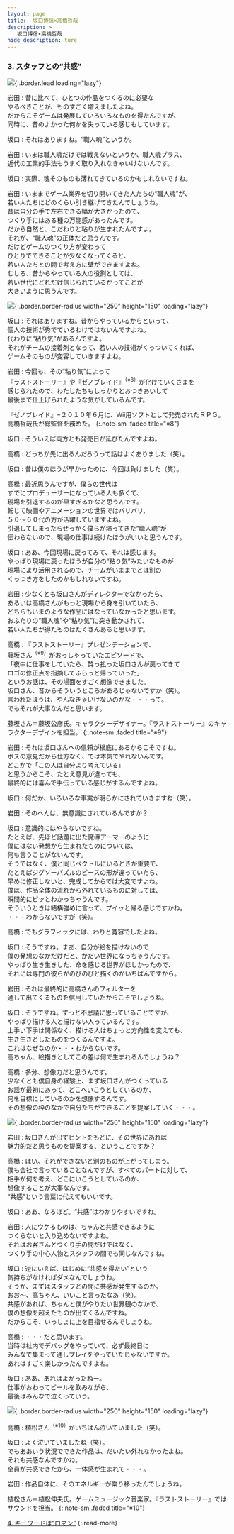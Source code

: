 ```yaml
---
layout: page
title:  坂口博信×高橋哲哉
description: >
   坂口博信×高橋哲哉
hide_description: ture
---
```


### 3. スタッフとの“共感”

![](/interviews/jp/wii/slsjsx4j/vol1/img/mainvisual3.jpg){:.border.lead loading="lazy"}

岩田
: 昔に比べて、ひとつの作品をつくるのに必要な<br>やるべきことが、ものすごく増えましたよね。<br>だからこそゲームは発展していろいろなものを得たんですが、<br>同時に、昔のよかった何かを失っている感じもしています。

坂口
: それはありますね。“職人魂”というか。

岩田
: いまは職人魂だけでは戦えないというか、職人魂プラス、<br>近代の工業的手法もうまく取り入れなきゃいけないんです。

坂口
: 実際、魂そのものも薄れてきているのかもしれないですね。

岩田
: いままでゲーム業界を切り開いてきた人たちの“職人魂”が、<br>若い人たちにどのくらい引き継げてきたんでしょうね。<br>昔は自分の手で左右できる幅が大きかったので、<br>つくり手にはある種の万能感があったんです。<br>だから自然と、こだわりと粘りが生まれたんですよ。<br>それが、“職人魂”の正体だと思うんです。<br>だけどゲームのつくり方が変わって<br>ひとりでできることが少なくなってくると、<br>若い人たちとの間で考え方に壁ができますよね。<br>むしろ、昔からやっている人の役割としては、<br>若い世代にどれだけ信じられているかってことが<br>大きいように思うんです。

![](/interviews/jp/wii/slsjsx4j/vol1/img/photo7.jpg){:.border.border-radius width="250" height="150" loading="lazy"}

坂口
: それはありますね。昔からやっているからといって、<br>個人の技術が秀でているわけではないんですよね。<br>代わりに“粘り気”があるんですよ。<br>それがチームの接着剤となって、若い人の技術がくっついてくれば、<br>ゲームそのものが変容していきますよね。

岩田
: 今回も、その“粘り気”によって<br>『ラストストーリー』や『ゼノブレイド』<sup>（※8）</sup>が化けていくさまを<br>感じられたので、わたしたちもしっかりとおつきあいして<br>最後まで仕上げられたような気がしているんです。

『ゼノブレイド』=２０１０年６月に、Wii用ソフトとして発売されたＲＰＧ。高橋哲哉氏が総監督を務めた。
{:.note-sm .faded title="※8"}

坂口
: そういえば両方とも発売日が延びたんですよね。

高橋
: どっちが先に出るんだろうって話はよくありました（笑）。

坂口
: 昔は僕のほうが早かったのに、今回は負けました（笑）。<br>

高橋
: 最近思うんですが、僕らの世代は<br>すでにプロデューサーになっている人も多くて、<br>現場を引退するのが早すぎるかなと思うんです。<br>転じて映画やアニメーションの世界ではバリバリ、<br>５０〜６０代の方が活躍していますよね。<br>引退してしまったらせっかく僕らが培ってきた“職人魂”が<br>伝わらないので、現場の仕事は続けたほうがいいと思うんです。

坂口
: ああ、今回現場に戻ってみて、それは感じます。<br>やっぱり現場に戻ったほうが自分の“粘り気”みたいなものが<br>現場により活用されるので、チームがいままでとは別の<br>くっつき方をしたのかもしれないですね。

岩田
: 少なくとも坂口さんがディレクターでなかったら、<br>あるいは高橋さんがもっと現場から身を引いていたら、<br>どちらもいまのような作品にはなっていなかったと思います。<br>おふたりの“職人魂”や“粘り気”に突き動かされて、<br>若い人たちが得たものはたくさんあると思います。

高橋
: 『ラストストーリー』プレゼンテーションで、<br>藤坂さん<sup>（※9）</sup>がおっしゃっていたエピソードで、<br>「夜中に仕事をしていたら、酔っ払った坂口さんが戻ってきて<br>ロゴの修正点を指摘してふらっと帰っていった」<br>というお話は、その場面をすごく想像できました。<br>坂口さん、昔からそういうところがあるじゃないですか（笑）。<br>言われたほうは、やんなきゃいけないのかな・・・って。<br>でもそれが大事なんだと思います。

藤坂さん＝藤坂公彦氏。キャラクターデザイナー。『ラストストーリー』のキャラクターデザインを担当。
{:.note-sm .faded title="※9"}

岩田
: それは坂口さんへの信頼が根底にあるからこそですね。<br>ボスの意見だから仕方なく、では本気でやれないんです。<br>どこかで「この人は自分より考えている」<br>と思うからこそ、たとえ意見が違っても、<br>最終的には喜んで手伝っている感じがするんですよね。

坂口
: 何だか、いろいろな事実が明らかにされていきますね（笑）。

岩田
: そのへんは、無意識にされているんですか？

坂口
: 意識的にはやらないですね。<br>たとえば、先ほど話題に出た魔導アーマーのように<br>僕にはない発想から生まれたものについては、<br>何も言うことがないんです。<br>そうではなく、僕と同じベクトルにいるときが重要で、<br>たとえばジグソーパズルのピースの形が違っていたら、<br>早めに修正しないと、完成してからでは大変ですよね。<br>僕は、作品全体の流れから外れているものに対しては、<br>瞬間的にピッとわかっちゃうんです。<br>そういうときは結構強めに言って、プイッと帰る感じですかね。<br>・・・わからないですが（笑）。

高橋
: でもグラフィックには、わりと寛容でしたよね。

坂口
: そうですね。まあ、自分が絵を描けないので<br>僕の発想のなかだけだと、かたい世界になっちゃうんです。<br>やっぱり生き生きした、命を感じる世界がほしかったので、<br>それには専門の彼らがのびのびと描くのがいちばんですから。

岩田
: それは最終的に高橋さんのフィルターを<br>通して出てくるものを信用していたからこそでしょうね。

坂口
: そうですね。ずっと不思議に思っていることですが、<br>やっぱり描ける人と描けない人っているんです。<br>上手い下手は関係なく、描ける人はちょっと方向性を変えても、<br>生き生きとしたものをつくるんですよ。<br>これはなぜなのか・・・わからないです。<br>高ちゃん、絵描きとしてこの差は何で生まれるんでしょうね？

高橋
: 多分、想像力だと思うんです。<br>少なくとも僕自身の経験上、まず坂口さんがつくっている<br>お話が最初にあって、どこへいこうとしているのか、<br>何を目標にしているのかを想像するんです。<br>その想像の枠のなかで自分たちができることを提案していく・・・。

![](/interviews/jp/wii/slsjsx4j/vol1/img/photo8.jpg){:.border.border-radius width="250" height="150" loading="lazy"}

岩田
: 坂口さんが出すヒントをもとに、その世界にあれば<br>魅力的だと思うものを提案する、ということですか？

高橋
: はい。それができないと別のものが上がってしまう。<br>僕も会社で言っていることなんですが、すべてのパートに対して、<br>相手が何を考え、どこにいこうとしているのか、<br>想像することが大事なんです。<br>“共感”という言葉に代えてもいいです。

坂口
: ああ、なるほど。“共感”はわかりやすいですね。

岩田
: 人にウケるものは、ちゃんと共感できるように<br>つくらないと入り込めないですよね。<br>それはお客さんとつくり手の間だけではなく、<br>つくり手の中心人物とスタッフの間でも同じなんですね。

坂口
: 逆にいえば、はじめに“共感を得たい”という<br>気持ちがなければダメなんでしょうね。<br>そうか、まずはスタッフとの間に共感が発生するのか。<br>おお〜、高ちゃん、いいこと言ったなあ（笑）。<br>共感があれば、ちゃんと僕がやりたい世界観のなかで、<br>僕の想像を超えたものが出てくるんですね。<br>だからこそ、いっしょに上を目指せるんでしょうね。

高橋
: ・・・だと思います。<br>当時は社内でデバッグをやっていて、必ず最終日に<br>みんなで集まって通しプレイをやっていたじゃないですか。<br>あれはすごく楽しかったんですよね。

坂口
: ああ、あれはよかったねー。<br>仕事がおわってビールを飲みながら、<br>最後はみんなで泣くっていう。

![](/interviews/jp/wii/slsjsx4j/vol1/img/photo9.jpg){:.border.border-radius width="250" height="150" loading="lazy"}

高橋
: 植松さん<sup>（※10）</sup>がいちばん泣いていました（笑）。

坂口
: よく泣いていましたね（笑）。<br>でもああいう状況でできた作品は、だいたい外れなかったよね。<br>それも共感なんですかね。<br>全員が共感できたから、一体感が生まれて・・・。

岩田
: 作品自体に、そのエネルギーが乗り移ったんでしょうね。

植松さん＝植松伸夫氏。ゲームミュージック音楽家。『ラストストーリー』ではサウンドを担当。
{:.note-sm .faded title="※10"}

[4. キーワードは“ロマン”](4.md)
{:.read-more}

